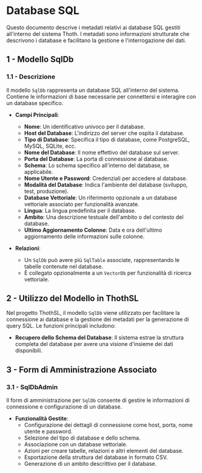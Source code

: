 # Database SQL

Questo documento descrive i metadati relativi ai database SQL gestiti all'interno del sistema Thoth. I metadati sono informazioni strutturate che descrivono i database e facilitano la gestione e l'interrogazione dei dati.

## 1 - Modello SqlDb

### 1.1 - Descrizione
Il modello `SqlDb` rappresenta un database SQL all'interno del sistema. Contiene le informazioni di base necessarie per connettersi e interagire con un database specifico.

- **Campi Principali**:
  - **Nome**: Un identificativo univoco per il database.
  - **Host del Database**: L'indirizzo del server che ospita il database.
  - **Tipo di Database**: Specifica il tipo di database, come PostgreSQL, MySQL, SQLite, ecc.
  - **Nome del Database**: Il nome effettivo del database sul server.
  - **Porta del Database**: La porta di connessione al database.
  - **Schema**: Lo schema specifico all'interno del database, se applicabile.
  - **Nome Utente e Password**: Credenziali per accedere al database.
  - **Modalità del Database**: Indica l'ambiente del database (sviluppo, test, produzione).
  - **Database Vettoriale**: Un riferimento opzionale a un database vettoriale associato per funzionalità avanzate.
  - **Lingua**: La lingua predefinita per il database.
  - **Ambito**: Una descrizione testuale dell'ambito o del contesto del database.
  - **Ultimo Aggiornamento Colonne**: Data e ora dell'ultimo aggiornamento delle informazioni sulle colonne.

- **Relazioni**:
  - Un `SqlDb` può avere più `SqlTable` associate, rappresentando le tabelle contenute nel database.
  - È collegato opzionalmente a un `VectorDb` per funzionalità di ricerca vettoriale.

## 2 - Utilizzo del Modello in ThothSL

Nel progetto ThothSL, il modello `SqlDb` viene utilizzato per facilitare la connessione ai database e la gestione dei metadati per la generazione di query SQL. Le funzioni principali includono:

- **Recupero dello Schema del Database**: Il sistema estrae la struttura completa del database per avere una visione d'insieme dei dati disponibili.

## 3 - Form di Amministrazione Associato

### 3.1 - SqlDbAdmin
Il form di amministrazione per `SqlDb` consente di gestire le informazioni di connessione e configurazione di un database.

- **Funzionalità Gestite**:
  - Configurazione dei dettagli di connessione come host, porta, nome utente e password.
  - Selezione del tipo di database e dello schema.
  - Associazione con un database vettoriale.
  - Azioni per creare tabelle, relazioni e altri elementi del database.
  - Esportazione della struttura del database in formato CSV.
  - Generazione di un ambito descrittivo per il database.
